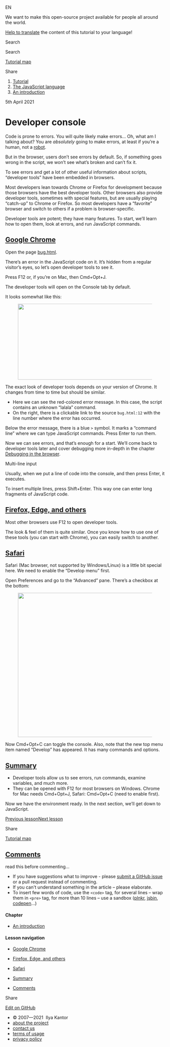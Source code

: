 EN


<!-- -->


We want to make this open-source project available for people all around the world.

[Help to translate](https://javascript.info/translate) the content of this tutorial to your language!



Search

Search

<a href="/tutorial/map" class="map"><span class="map__text">Tutorial map</span></a>

<span class="share-icons__title">Share</span><a href="https://twitter.com/share?url=https%3A%2F%2Fjavascript.info%2Fdevtools" class="share share_tw"></a><a href="https://www.facebook.com/sharer/sharer.php?s=100&amp;p%5Burl%5D=https%3A%2F%2Fjavascript.info%2Fdevtools" class="share share_fb"></a>


1.  <a href="/" class="breadcrumbs__link"><span class="breadcrumbs__hidden-text">Tutorial</span></a>
2.  <span id="breadcrumb-1"><a href="/js" class="breadcrumbs__link"><span>The JavaScript language</span></a></span>
3.  <span id="breadcrumb-2"><a href="/getting-started" class="breadcrumbs__link"><span>An introduction</span></a></span>

5th April 2021

# Developer console

Code is prone to errors. You will quite likely make errors… Oh, what am I talking about? You are *absolutely* going to make errors, at least if you’re a human, not a [robot](https://en.wikipedia.org/wiki/Bender_(Futurama)).

But in the browser, users don’t see errors by default. So, if something goes wrong in the script, we won’t see what’s broken and can’t fix it.

To see errors and get a lot of other useful information about scripts, “developer tools” have been embedded in browsers.

Most developers lean towards Chrome or Firefox for development because those browsers have the best developer tools. Other browsers also provide developer tools, sometimes with special features, but are usually playing “catch-up” to Chrome or Firefox. So most developers have a “favorite” browser and switch to others if a problem is browser-specific.

Developer tools are potent; they have many features. To start, we’ll learn how to open them, look at errors, and run JavaScript commands.

## <a href="#google-chrome" id="google-chrome" class="main__anchor">Google Chrome</a>

Open the page [bug.html](/article/devtools/bug.html).

There’s an error in the JavaScript code on it. It’s hidden from a regular visitor’s eyes, so let’s open developer tools to see it.

Press <span class="kbd shortcut">F12</span> or, if you’re on Mac, then <span class="kbd shortcut">Cmd<span class="shortcut__plus">+</span>Opt<span class="shortcut__plus">+</span>J</span>.

The developer tools will open on the Console tab by default.

It looks somewhat like this:

<figure><img src="/article/devtools/chrome.png" class="image__image" width="707" height="240" /></figure>

The exact look of developer tools depends on your version of Chrome. It changes from time to time but should be similar.

-   Here we can see the red-colored error message. In this case, the script contains an unknown “lalala” command.
-   On the right, there is a clickable link to the source `bug.html:12` with the line number where the error has occurred.

Below the error message, there is a blue `>` symbol. It marks a “command line” where we can type JavaScript commands. Press <span class="kbd shortcut">Enter</span> to run them.

Now we can see errors, and that’s enough for a start. We’ll come back to developer tools later and cover debugging more in-depth in the chapter [Debugging in the browser](/debugging-chrome).

<span class="important__type">Multi-line input</span>

Usually, when we put a line of code into the console, and then press <span class="kbd shortcut">Enter</span>, it executes.

To insert multiple lines, press <span class="kbd shortcut">Shift<span class="shortcut__plus">+</span>Enter</span>. This way one can enter long fragments of JavaScript code.

## <a href="#firefox-edge-and-others" id="firefox-edge-and-others" class="main__anchor">Firefox, Edge, and others</a>

Most other browsers use <span class="kbd shortcut">F12</span> to open developer tools.

The look & feel of them is quite similar. Once you know how to use one of these tools (you can start with Chrome), you can easily switch to another.

## <a href="#safari" id="safari" class="main__anchor">Safari</a>

Safari (Mac browser, not supported by Windows/Linux) is a little bit special here. We need to enable the “Develop menu” first.

Open Preferences and go to the “Advanced” pane. There’s a checkbox at the bottom:

<figure><img src="/article/devtools/safari.png" class="image__image" width="774" height="456" /></figure>

Now <span class="kbd shortcut">Cmd<span class="shortcut__plus">+</span>Opt<span class="shortcut__plus">+</span>C</span> can toggle the console. Also, note that the new top menu item named “Develop” has appeared. It has many commands and options.

## <a href="#summary" id="summary" class="main__anchor">Summary</a>

-   Developer tools allow us to see errors, run commands, examine variables, and much more.
-   They can be opened with <span class="kbd shortcut">F12</span> for most browsers on Windows. Chrome for Mac needs <span class="kbd shortcut">Cmd<span class="shortcut__plus">+</span>Opt<span class="shortcut__plus">+</span>J</span>, Safari: <span class="kbd shortcut">Cmd<span class="shortcut__plus">+</span>Opt<span class="shortcut__plus">+</span>C</span> (need to enable first).

Now we have the environment ready. In the next section, we’ll get down to JavaScript.

<a href="/code-editors" class="page__nav page__nav_prev"><span class="page__nav-text"><span class="page__nav-text-shortcut"></span></span><span class="page__nav-text-alternate">Previous lesson</span></a><a href="/first-steps" class="page__nav page__nav_next"><span class="page__nav-text"><span class="page__nav-text-shortcut"></span></span><span class="page__nav-text-alternate">Next lesson</span></a>

<span class="share-icons__title">Share</span><a href="https://twitter.com/share?url=https%3A%2F%2Fjavascript.info%2Fdevtools" class="share share_tw"></a><a href="https://www.facebook.com/sharer/sharer.php?s=100&amp;p%5Burl%5D=https%3A%2F%2Fjavascript.info%2Fdevtools" class="share share_fb"></a>

<a href="/tutorial/map" class="map"><span class="map__text">Tutorial map</span></a>

## <a href="#comments" id="comments">Comments</a>

<span class="comments__read-before-link">read this before commenting…</span>

-   If you have suggestions what to improve - please [submit a GitHub issue](https://github.com/javascript-tutorial/en.javascript.info/issues/new) or a pull request instead of commenting.
-   If you can't understand something in the article – please elaborate.
-   To insert few words of code, use the `<code>` tag, for several lines – wrap them in `<pre>` tag, for more than 10 lines – use a sandbox ([plnkr](https://plnkr.co/edit/?p=preview), [jsbin](https://jsbin.com), [codepen](http://codepen.io)…)

<a href="/tutorial/map" class="map"></a>

#### Chapter

-   <a href="/getting-started" class="sidebar__link">An introduction</a>

#### Lesson navigation

-   <a href="#google-chrome" class="sidebar__link">Google Chrome</a>
-   <a href="#firefox-edge-and-others" class="sidebar__link">Firefox, Edge, and others</a>
-   <a href="#safari" class="sidebar__link">Safari</a>
-   <a href="#summary" class="sidebar__link">Summary</a>

-   <a href="#comments" class="sidebar__link">Comments</a>

Share

<a href="https://twitter.com/share?url=https%3A%2F%2Fjavascript.info%2Fdevtools" class="share share_tw sidebar__share"></a><a href="https://www.facebook.com/sharer/sharer.php?s=100&amp;p%5Burl%5D=https%3A%2F%2Fjavascript.info%2Fdevtools" class="share share_fb sidebar__share"></a>

<a href="https://github.com/javascript-tutorial/en.javascript.info/blob/master/1-js/01-getting-started/4-devtools" class="sidebar__link">Edit on GitHub</a>

-   © 2007—2021  Ilya Kantor
-   <a href="/about" class="page-footer__link">about the project</a>
-   <a href="/about#contact-us" class="page-footer__link">contact us</a>
-   <a href="/terms" class="page-footer__link">terms of usage</a>
-   <a href="/privacy" class="page-footer__link">privacy policy</a>
